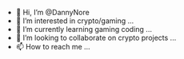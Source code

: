 - 👋 Hi, I’m @DannyNore
- 👀 I’m interested in crypto/gaming ...
- 🌱 I’m currently learning gaming coding ...
- 💞️ I’m looking to collaborate on crypto projects ...
- 📫 How to reach me ...

<!---
DannyNore/DannyNore is a ✨ special ✨ repository because its `README.md` (this file) appears on your GitHub profile.
You can click the Preview link to take a look at your changes.
--->
